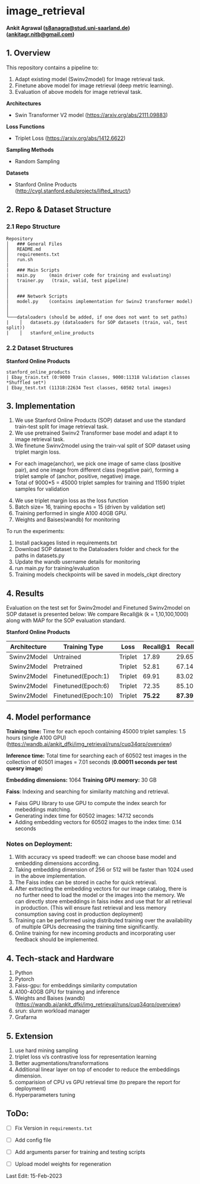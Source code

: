 # image_retrieval
#### Ankit Agrawal (s8anagra@stud.uni-saarland.de) (ankitagr.nitb@gmail.com)


## 1. Overview
This repository contains a pipeline to:
1. Adapt existing model (Swinv2model) for Image retrieval task. 
2. Finetune above model for image retrieval (deep metric learning). 
3. Evaluation of above models for image retrieval task. 


__Architectures__
* Swin Transformer V2 model (https://arxiv.org/abs/2111.09883)
  
  
__Loss Functions__
* Triplet Loss (https://arxiv.org/abs/1412.6622)


__Sampling Methods__
* Random Sampling


__Datasets__
* Stanford Online Products (http://cvgl.stanford.edu/projects/lifted_struct/)


## 2. Repo & Dataset Structure
### 2.1 Repo Structure
```
Repository
│   ### General Files
│   README.md
│   requirements.txt    
│   run.sh
|
|   ### Main Scripts
|   main.py     (main driver code for training and evaluating)
|   trainer.py   (train, valid, test pipeline)
│   
│ 
│   ### Network Scripts
|   model.py    (contains implementation for Swinv2 transformer model)
│   
│    
└───dataloaders (should be added, if one does not want to set paths)
|    │   datasets.py (dataloaders for SOP datasets (train, val, test split))
|    │   stanford_online_products
```

### 2.2 Dataset Structures
__Stanford Online Products__
```
stanford_online_products
| Ebay_train.txt (0:9000 Train classes, 9000:11318 Validation classes *Shuffled set*)
| Ebay_test.txt (11318:22634 Test classes, 60502 total images)
```


## 3. Implementation

1. We use Stanford Online Products (SOP) dataset and use the standard train-test split for image retrieval task.
2. We use pretrained Swinv2 Transformer base model and adapt it to image retrieval task. 
3. We finetune Swinv2model using the train-val split of SOP dataset using triplet margin loss. 
* For each image(anchor), we pick one image of same class (positive pair), and one image from different class (negative pair), forming a triplet sample of (anchor, positive, negative) image.
* Total of 9000\*5 = 45000 triplet samples for training and 11590 triplet samples for validation
4. We use triplet margin loss as the loss function
5. Batch size= 16, training epochs = 15 (driven by validation set)
6. Training performed in single A100 40GB GPU.
7. Weights and Baises(wandb) for monitoring

To run the experiments:
1. Install packages listed in requirements.txt
2. Download SOP dataset to the Dataloaders folder and check for the paths in datasets.py
3. Update the wandb username details for monitoring
4. run main.py for training/evaluation
5. Training models checkpoints will be saved in models_ckpt directory


## 4. Results
Evaluation on the test set for Swinv2model and Finetuned Swinv2model on SOP dataset is presented below:
We compare Recall@k (k = 1,10,100,1000) along with MAP for the SOP evaluation standard. 

__Stanford Online Products__

Architecture | Training Type     | Loss     | Recall@1   | Recall@10  | Recall@100 | Recall@1000| MAP  
-------------|-------------------|----------|------------|------------|------------|------------|------
Swinv2Model  |  Untrained        |  Triplet |   17.89    |   29.65    |   46.42    |   69.87    | 12.1     
Swinv2Model  |  Pretrained       |  Triplet |   52.81    |   67.14    |   80.06    |   91.10    | 30.18     
Swinv2Model  |Finetuned(Epoch:1) |  Triplet |   69.91    |   83.02    |   91.36    |   96.78    | 38.38  
Swinv2Model  |Finetuned(Epoch:6) |  Triplet |   72.35    |   85.10    |   92.68    |   97.17    | 39.50  
Swinv2Model  |Finetuned(Epoch:10)|  Triplet |   __75.22__    |   __87.39__    |   __93.76__    |   __97.60__    | __40.78__

## 4. Model performance
__Training time:__ Time for each epoch containing 45000 triplet samples: 1.5 hours (single A100 GPU) (https://wandb.ai/ankit_dfki/img_retrieval/runs/cuq34qrp/overview)

__Inference time:__ Total time for searching each of 60502 test images in the collection of 60501 images = 7.01 seconds
(__0.00011 seconds per test quesry image__)

__Embedding dimensions:__ 1064
__Training GPU memory:__ 30 GB

__Faiss__: Indexing and searching for similarity matching and retrieval.
* Faiss GPU library to use GPU to compute the index search for mebeddings matching.
* Generating index time for 60502 images: 147.12 seconds
* Adding embedding vectors for 60502 images to the index time: 0.14 seconds

### Notes on Deployment:
1. With accuracy vs speed tradeoff: we can choose base model and embedding dimensions according. 
2. Taking embedding dimension of 256 or 512 will be faster than 1024 used in the above implementation. 
3. The Faiss index can be stored in cache for quick retrieval.
4. After extracting the embedding vectors for our image catalog, there is no further need to load the model or the images into the memory. We can directly store embeddings in faiss index and use that for all retrieval in production. (This will ensure fast retrieval and less memory consumption saving cost in production deployment)
5. Training can be performed using distributed training over the availability of multiple GPUs decreasing the training time significantly.
6. Online training for new incoming products and incorporating user feedback should be implemented.


## 4. Tech-stack and Hardware

1. Python
2. Pytorch
3. Faiss-gpu: for embeddings similarity computation
4. A100-40GB GPU for training and inference
5. Weights and Baises (wandb) (https://wandb.ai/ankit_dfki/img_retrieval/runs/cuq34qrp/overview)
6. srun: slurm workload manager
7. Grafarna


## 5. Extension
1. use hard mining sampling
2. triplet loss v/s contrastive loss for representation learning
3. Better augmentations/transformations
4. Additional linear layer on top of encoder to reduce the embeddings dimension.
5. comparision of CPU vs GPU retrieval time (to prepare the report for deployment)
6. Hyperparameters tuning



## ToDo:
- [ ] Fix Version in `requirements.txt`  
- [ ] Add config file
- [ ] Add arguments parser for training and testing scripts
- [ ] Upload model weights for regeneration


Last Edit: 15-Feb-2023

